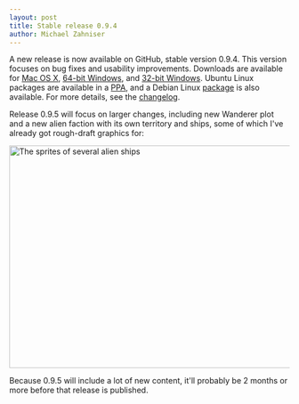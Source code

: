 ```yaml
---
layout: post
title: Stable release 0.9.4
author: Michael Zahniser
---
```

A new release is now available on GitHub, stable version 0.9.4. This version focuses on bug fixes and usability improvements. Downloads are available for [Mac OS X](https://github.com/endless-sky/endless-sky/releases/download/v0.9.4/endless-sky-macosx-0.9.4.dmg), [64-bit Windows](https://github.com/endless-sky/endless-sky/releases/download/v0.9.4/endless-sky-win64-0.9.4.zip), and [32-bit Windows](https://github.com/endless-sky/endless-sky/releases/download/v0.9.4/endless-sky-win32-0.9.4.zip). Ubuntu Linux packages are available in a [PPA](https://launchpad.net/~mzahniser/+archive/ubuntu/endless-sky), and a Debian Linux [package](https://packages.debian.org/endless-sky) is also available. For more details, see the [changelog](https://github.com/endless-sky/endless-sky/blob/v0.9.4/changelog).

Release 0.9.5 will focus on larger changes, including new Wanderer plot and a new alien faction with its own territory and ships, some of which I've already got rough-draft graphics for:

<img class="centered shadowed" src="/images/coalition.jpg" width="720" height="400" alt="The sprites of several alien ships">

Because 0.9.5 will include a lot of new content, it'll probably be 2 months or more before that release is published.